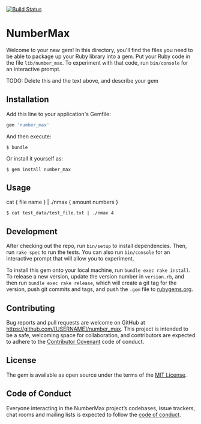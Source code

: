 [![Build Status](https://travis-ci.com/madding/number_max.svg?branch=master)](https://travis-ci.com/madding/number_max)

# NumberMax

Welcome to your new gem! In this directory, you'll find the files you need to be able to package up your Ruby library into a gem. Put your Ruby code in the file `lib/number_max`. To experiment with that code, run `bin/console` for an interactive prompt.

TODO: Delete this and the text above, and describe your gem

## Installation

Add this line to your application's Gemfile:

```ruby
gem 'number_max'
```

And then execute:

    $ bundle

Or install it yourself as:

    $ gem install number_max

## Usage

cat { file name } | ./nmax { amount numbers }

    $ cat test_data/test_file.txt | ./nmax 4

## Development

After checking out the repo, run `bin/setup` to install dependencies. Then, run `rake spec` to run the tests. You can also run `bin/console` for an interactive prompt that will allow you to experiment.

To install this gem onto your local machine, run `bundle exec rake install`. To release a new version, update the version number in `version.rb`, and then run `bundle exec rake release`, which will create a git tag for the version, push git commits and tags, and push the `.gem` file to [rubygems.org](https://rubygems.org).

## Contributing

Bug reports and pull requests are welcome on GitHub at https://github.com/[USERNAME]/number_max. This project is intended to be a safe, welcoming space for collaboration, and contributors are expected to adhere to the [Contributor Covenant](http://contributor-covenant.org) code of conduct.

## License

The gem is available as open source under the terms of the [MIT License](https://opensource.org/licenses/MIT).

## Code of Conduct

Everyone interacting in the NumberMax project’s codebases, issue trackers, chat rooms and mailing lists is expected to follow the [code of conduct](https://github.com/[USERNAME]/number_max/blob/master/CODE_OF_CONDUCT.md).

